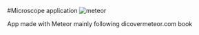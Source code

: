 #Microscope application
![meteor](https://d14xs1qewsqjcd.cloudfront.net/assets/logo-black.svg)

App made with Meteor mainly following dicovermeteor.com book
